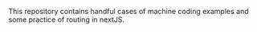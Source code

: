 This repository contains handful cases of machine coding examples and some practice of routing in nextJS.
